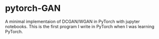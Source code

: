 # pytorch-GAN

A minimal implementaion of DCGAN/WGAN in PyTorch with jupyter notebooks.
This is the first program I write in PyTorch when I was learning PyTorch. 
